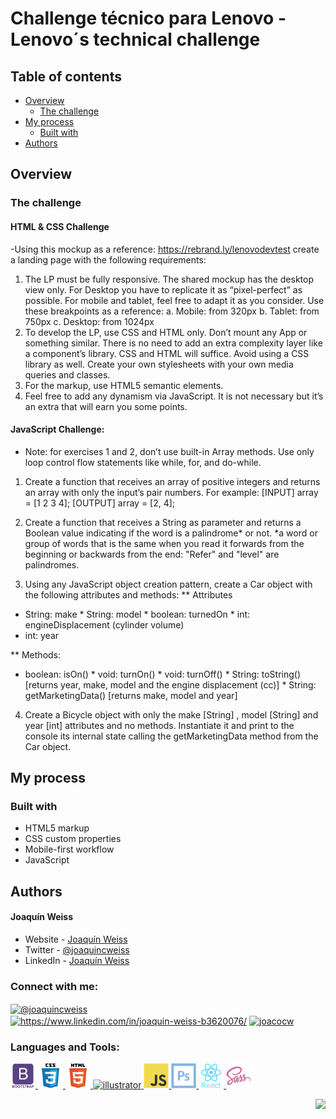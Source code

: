 # Challenge técnico para Lenovo - Lenovo´s technical challenge

## Table of contents

- [Overview](#overview)
  - [The challenge](#the-challenge)
- [My process](#my-process)
  - [Built with](#built-with)
- [Authors](#authors)

## Overview

### The challenge

#### HTML & CSS Challenge

-Using this mockup as a reference: https://rebrand.ly/lenovodevtest create a landing page with the
following requirements:
1) The LP must be fully responsive. The shared mockup has the desktop view only. For Desktop
you have to replicate it as “pixel-perfect” as possible. For mobile and tablet, feel free to
adapt it as you consider. Use these breakpoints as a reference:
a. Mobile: from 320px
b. Tablet: from 750px
c. Desktop: from 1024px
2) To develop the LP, use CSS and HTML only. Don’t mount any App or something similar.
There is no need to add an extra complexity layer like a component’s library. CSS and HTML
will suffice. Avoid using a CSS library as well. Create your own stylesheets with your own
media queries and classes.
3) For the markup, use HTML5 semantic elements.
4) Feel free to add any dynamism via JavaScript. It is not necessary but it’s an extra that will
earn you some points.

#### JavaScript Challenge:

* Note: for exercises 1 and 2, don’t use built-in Array methods. Use only loop control flow statements like
while, for, and do-while.
1) Create a function that receives an array of positive integers and returns an array with only the input’s
pair numbers.
For example:
[INPUT] array = [1 2 3 4];
[OUTPUT] array = [2, 4];

2) Create a function that receives a String as parameter and returns a Boolean value indicating if the
word is a palindrome* or not.
*a word or group of words that is the same when you read it forwards from the beginning or backwards
from the end: &quot;Refer&quot; and &quot;level&quot; are palindromes.

3) Using any JavaScript object creation pattern, create a Car object with the following attributes and
methods:
** Attributes
* String: make * String: model * boolean: turnedOn * int: engineDisplacement (cylinder volume)
* int: year

** Methods:
* boolean: isOn() * void: turnOn() * void: turnOff() * String: toString() [returns year, make, model and
the engine displacement (cc)] * String: getMarketingData() [returns make, model and year]

4) Create a Bicycle object with only the make [String] , model [String] and year [int] attributes and no
methods. Instantiate it and print to the console its internal state calling the getMarketingData method
from the Car object.


## My process

### Built with

- HTML5 markup
- CSS custom properties
- Mobile-first workflow
- JavaScript


## Authors

#### Joaquín Weiss

- Website - [Joaquín Weiss](https://github.com/JoacoCW)
- Twitter - [@joaquincweiss](https://twitter.com/joaquincweiss)
- LinkedIn - [Joaquín Weiss](https://www.linkedin.com/in/joaquin-weiss-b3620076/)

<h3 align="left">Connect with me:</h3>
<p align="left">
<a href="https://twitter.com/@joaquincweiss" target="blank"><img align="center" src="https://raw.githubusercontent.com/rahuldkjain/github-profile-readme-generator/master/src/images/icons/Social/twitter.svg" alt="@joaquincweiss" height="30" width="40" /></a>
<a href="https://linkedin.com/in/https://www.linkedin.com/in/joaquin-weiss-b3620076/" target="blank"><img align="center" src="https://raw.githubusercontent.com/rahuldkjain/github-profile-readme-generator/master/src/images/icons/Social/linked-in-alt.svg" alt="https://www.linkedin.com/in/joaquin-weiss-b3620076/" height="30" width="40" /></a>
<a href="https://instagram.com/joacocw" target="blank"><img align="center" src="https://raw.githubusercontent.com/rahuldkjain/github-profile-readme-generator/master/src/images/icons/Social/instagram.svg" alt="joacocw" height="30" width="40" /></a>
</p>

<h3 align="left">Languages and Tools:</h3>
<p align="left"> <a href="https://getbootstrap.com" target="_blank"> <img src="https://raw.githubusercontent.com/devicons/devicon/master/icons/bootstrap/bootstrap-plain-wordmark.svg" alt="bootstrap" width="40" height="40"/> </a> <a href="https://www.w3schools.com/css/" target="_blank"> <img src="https://raw.githubusercontent.com/devicons/devicon/master/icons/css3/css3-original-wordmark.svg" alt="css3" width="40" height="40"/> </a> <a href="https://www.w3.org/html/" target="_blank"> <img src="https://raw.githubusercontent.com/devicons/devicon/master/icons/html5/html5-original-wordmark.svg" alt="html5" width="40" height="40"/> </a> <a href="https://www.adobe.com/in/products/illustrator.html" target="_blank"> <img src="https://www.vectorlogo.zone/logos/adobe_illustrator/adobe_illustrator-icon.svg" alt="illustrator" width="40" height="40"/> </a> <a href="https://developer.mozilla.org/en-US/docs/Web/JavaScript" target="_blank"> <img src="https://raw.githubusercontent.com/devicons/devicon/master/icons/javascript/javascript-original.svg" alt="javascript" width="40" height="40"/> </a> <a href="https://www.photoshop.com/en" target="_blank"> <img src="https://raw.githubusercontent.com/devicons/devicon/master/icons/photoshop/photoshop-line.svg" alt="photoshop" width="40" height="40"/> </a> <a href="https://reactjs.org/" target="_blank"> <img src="https://raw.githubusercontent.com/devicons/devicon/master/icons/react/react-original-wordmark.svg" alt="react" width="40" height="40"/> </a> <a href="https://sass-lang.com" target="_blank"> <img src="https://raw.githubusercontent.com/devicons/devicon/master/icons/sass/sass-original.svg" alt="sass" width="40" height="40"/> </a> </p>

<img align="right" src="https://github-readme-stats.vercel.app/api?username=joacocw&show_icons=true&hide_title=true&count_private=true&hide=issues,contribs" />

